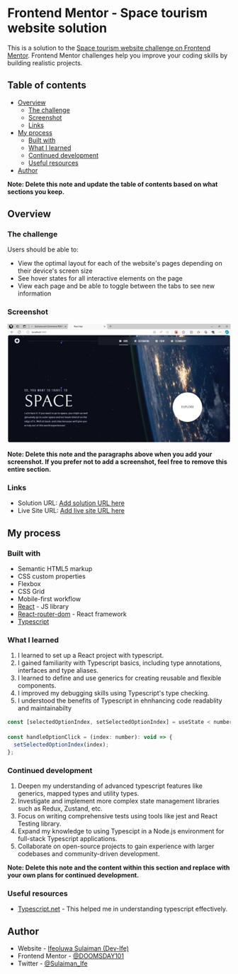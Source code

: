 # Frontend Mentor - Space tourism website solution

This is a solution to the [Space tourism website challenge on Frontend Mentor](https://www.frontendmentor.io/challenges/space-tourism-multipage-website-gRWj1URZ3). Frontend Mentor challenges help you improve your coding skills by building realistic projects.

## Table of contents

- [Overview](#overview)
  - [The challenge](#the-challenge)
  - [Screenshot](#screenshot)
  - [Links](#links)
- [My process](#my-process)
  - [Built with](#built-with)
  - [What I learned](#what-i-learned)
  - [Continued development](#continued-development)
  - [Useful resources](#useful-resources)
- [Author](#author)

**Note: Delete this note and update the table of contents based on what sections you keep.**

## Overview

### The challenge

Users should be able to:

- View the optimal layout for each of the website's pages depending on their device's screen size
- See hover states for all interactive elements on the page
- View each page and be able to toggle between the tabs to see new information

### Screenshot

![](./HomePage.png)

**Note: Delete this note and the paragraphs above when you add your screenshot. If you prefer not to add a screenshot, feel free to remove this entire section.**

### Links

- Solution URL: [Add solution URL here](https://github.com/DOOMSDAY101/space-tourism)
- Live Site URL: [Add live site URL here](https://ifeoluwa-space-toursim.netlify.app)

## My process

### Built with

- Semantic HTML5 markup
- CSS custom properties
- Flexbox
- CSS Grid
- Mobile-first workflow
- [React](https://reactjs.org/) - JS library
- [React-router-dom](https://reactrouter.com) - React framework
- [Typescript](https://typescripttutorial.net)

### What I learned

1. I learned to set up a React project with typescript.
2. I gained familiarity with Typescript basics, including type annotations, interfaces and type aliases.
3. I learned to define and use generics for creating reusable and flexible components.
4. I improved my debugging skills using Typescript's type checking.
5. I understood the benefits of Typescript in ehnhancing code readablity and maintainabilty

```js
const [selectedOptionIndex, setSelectedOptionIndex] = useState < number > 0;

const handleOptionClick = (index: number): void => {
  setSelectedOptionIndex(index);
};
```

### Continued development

1. Deepen my understanding of advanced typescript features like generics, mapped types and utility types.
2. Investigate and implement more complex state management libraries such as Redux, Zustand, etc.
3. Focus on writing comprehensive tests using tools like jest and React Testing library.
4. Expand my knowledge to using Typescipt in a Node.js environment for full-stack Typescript applications.
5. Collaborate on open-source projects to gain experience with larger codebases and community-driven development.

**Note: Delete this note and the content within this section and replace with your own plans for continued development.**

### Useful resources

- [Typescript.net](https://typescripttutorial.net) - This helped me in understanding typescript effectively.

## Author

- Website - [Ifeoluwa Sulaiman (Dev-Ife)](https://dev-ife.netlify.app)
- Frontend Mentor - [@DOOMSDAY101](https://www.frontendmentor.io/profile/DOOMSDAY101)
- Twitter - [@Sulaiman_Ife](https://www.twitter.com/Sulaiman_Ife)
